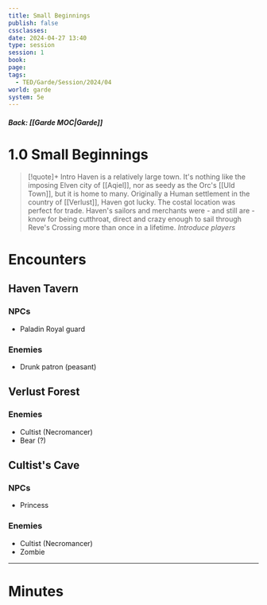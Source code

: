 ```yaml
---
title: Small Beginnings
publish: false
cssclasses: 
date: 2024-04-27 13:40
type: session
session: 1
book: 
page: 
tags:
  - TED/Garde/Session/2024/04
world: garde
system: 5e
---
```

##### Back: [[Garde MOC|Garde]]

# 1.0 Small Beginnings
> [!quote]+ Intro
> Haven is a relatively large town. It's nothing like the imposing Elven city of [[Aqiel]], nor as seedy as the Orc's [[Uld Town]], but it is home to many. Originally a Human settlement in the country of [[Verlust]], Haven got lucky. 
> The costal location was perfect for trade. Haven's sailors and merchants were - and still are - know for being cutthroat, direct and crazy enough to sail through Reve's Crossing more than once in a lifetime.
> *Introduce players*



# Encounters
## Haven Tavern
### NPCs
- Paladin Royal guard
### Enemies
- Drunk patron (peasant)

## Verlust Forest
### Enemies
- Cultist (Necromancer)
- Bear (?)

## Cultist's Cave
### NPCs
- Princess
### Enemies
- Cultist (Necromancer)
- Zombie

---
# Minutes



